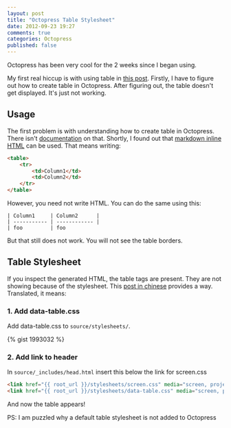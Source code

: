 ```yaml
---
layout: post
title: "Octopress Table Stylesheet"
date: 2012-09-23 19:27
comments: true
categories: Octopress
published: false
---
```


Octopress has been very cool for the 2 weeks since I began using. 

My first real hiccup is with using table in [this post](/2012/09/21/i-bought-samwize-dot-com-for-99-cents/). Firstly, I have to figure out how to create table in Octopress. After figuring out, the table doesn't get displayed. It's just not working.

<!-- more -->

## Usage ##

The first problem is with understanding how to create table in Octopress. There isn't [documentation](http://octopress.org/docs/) on that. Shortly, I found out that [markdown inline HTML](http://daringfireball.net/projects/markdown/syntax#html) can be used. That means writing:

``` html
<table>
    <tr>
        <td>Column1</td>
        <td>Column2</td>
    </tr>
</table>	
```

However, you need not write HTML. You can do the same using this:

```
| Column1     | Column2      |
| ----------- | ------------ |
| foo         | foo

```

But that still does not work. You will not see the table borders.

## Table Stylesheet ##

If you inspect the generated HTML, the table tags are present. They are not showing because of the stylesheet. This [post in chinese](http://programus.github.com/blog/2012/03/07/add-table-data-css-for-octopress/) provides a way. Translated, it means:

### 1. Add data-table.css ###

Add data-table.css to `source/stylesheets/`.

{% gist 1993032 %}

### 2. Add link to header ###

In `source/_includes/head.html` insert this below the link for screen.css

``` html
<link href="{{ root_url }}/stylesheets/screen.css" media="screen, projection" rel="stylesheet" type="text/css">
<link href="{{ root_url }}/stylesheets/data-table.css" media="screen, projection" rel="stylesheet" type="text/css" />
```

And now the table appears!

PS: I am puzzled why a default table stylesheet is not added to Octopress

 

